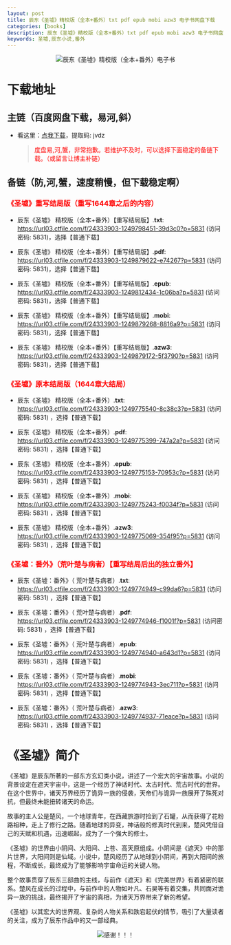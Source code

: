 ```yaml
---
layout: post
title: 辰东《圣墟》精校版（全本+番外）txt pdf epub mobi azw3 电子书网盘下载
categories: [books]
description: 辰东《圣墟》精校版（全本+番外）txt pdf epub mobi azw3 电子书网盘下载
keywords: 圣墟,辰东小说,番外
---
```


<div align="center"><img src="https://pic.imgdb.cn/item/6652a7abd9c307b7e9b4fafe.jpg" alt="辰东《圣墟》精校版（全本+番外）电子书"></div>

# 下载地址

## 主链（百度网盘下载，易河,斜）

- 看这里：[点我下载](https://pan.baidu.com/s/1qZRtufNxueSwGGkzsLIB5A?pwd=jvdz)，提取码: jvdz

  > <p style="color:red" >度盘易,河,蟹，非常抱歉。若维护不及时，可以选择下面稳定的备链下载。（或留言让博主补链）</p>

## 备链（防,河,蟹，速度稍慢，但下载稳定啊）

<h3><font color="red">《圣墟》重写结局版（重写1644章之后的内容）</font></h3>

- 辰东《圣墟》 精校版（全本+番外）【重写结局版】.**txt**: <https://url03.ctfile.com/f/24333903-1249798451-39d3c0?p=5831> (访问密码: 5831)，选择【普通下载】

- 辰东《圣墟》 精校版（全本+番外）【重写结局版】.**pdf**: https://url03.ctfile.com/f/24333903-1249879622-e74267?p=5831 (访问密码: 5831)，选择【普通下载】

- 辰东《圣墟》 精校版（全本+番外）【重写结局版】.**epub**: <https://url03.ctfile.com/f/24333903-1249812434-1c06ba?p=5831> (访问密码: 5831)，选择【普通下载】

- 辰东《圣墟》 精校版（全本+番外）【重写结局版】.**mobi**: https://url03.ctfile.com/f/24333903-1249879268-8816a9?p=5831 (访问密码: 5831)，选择【普通下载】

- 辰东《圣墟》 精校版（全本+番外）【重写结局版】.**azw3**: https://url03.ctfile.com/f/24333903-1249879172-5f3790?p=5831 (访问密码: 5831)，选择【普通下载】

<h3><font color="red">《圣墟》原本结局版（1644章大结局）</font></h3>

- 辰东《圣墟》 精校版（全本+番外）.**txt**: <https://url03.ctfile.com/f/24333903-1249775540-8c38c3?p=5831> (访问密码: 5831) ，选择【普通下载】

- 辰东《圣墟》 精校版（全本+番外）.**pdf**: <https://url03.ctfile.com/f/24333903-1249775399-747a2a?p=5831> (访问密码: 5831) ，选择【普通下载】

- 辰东《圣墟》 精校版（全本+番外）.**epub**: <https://url03.ctfile.com/f/24333903-1249775153-70953c?p=5831> (访问密码: 5831) ，选择【普通下载】

- 辰东《圣墟》 精校版（全本+番外）.**mobi**: <https://url03.ctfile.com/f/24333903-1249775243-f0034f?p=5831> (访问密码: 5831) ，选择【普通下载】

- 辰东《圣墟》 精校版（全本+番外）.**azw3**: <https://url03.ctfile.com/f/24333903-1249775069-354f95?p=5831> (访问密码: 5831) ，选择【普通下载】

<h3><font color="red">《圣墟：番外》（荒叶楚与病者）【重写结局后出的独立番外】</font></h3>

- 辰东《圣墟：番外》（ 荒叶楚与病者）.**txt**: <https://url03.ctfile.com/f/24333903-1249774949-c99da6?p=5831> (访问密码: 5831) ，选择【普通下载】

- 辰东《圣墟：番外》（ 荒叶楚与病者）.**pdf**: <https://url03.ctfile.com/f/24333903-1249774946-f1001f?p=5831> (访问密码: 5831) ，选择【普通下载】

- 辰东《圣墟：番外》（ 荒叶楚与病者）.**epub**: <https://url03.ctfile.com/f/24333903-1249774940-a643d1?p=5831> (访问密码: 5831) ，选择【普通下载】

- 辰东《圣墟：番外》（ 荒叶楚与病者）.**mobi**: <https://url03.ctfile.com/f/24333903-1249774943-3ec711?p=5831> (访问密码: 5831) ，选择【普通下载】

- 辰东《圣墟：番外》（ 荒叶楚与病者）.**azw3**: <https://url03.ctfile.com/f/24333903-1249774937-71eace?p=5831> (访问密码: 5831) ，选择【普通下载】

# 《圣墟》简介

《圣墟》是辰东所著的一部东方玄幻类小说，讲述了一个宏大的宇宙故事。小说的背景设定在遮天宇宙中，这是一个经历了神话时代、太古时代、荒古时代的世界。在这个世界中，诸天万界经历了诡异一族的侵袭，天帝们与诡异一族展开了殊死对抗，但最终未能扭转诸天的命运。

故事的主人公是楚风，一个地球青年，在西藏旅游时捡到了石罐，从而获得了花粉路祖种，走上了修行之路。随着地球的异变，神话般的修真时代到来，楚风凭借自己的天赋和机遇，迅速崛起，成为了一个强大的修士。

《圣墟》的世界由小阴间、大阳间、上苍、高天原组成。小阴间是《遮天》中的那片世界，大阳间则是仙域。小说中，楚风经历了从地球到小阴间，再到大阳间的旅程，不断成长，最终成为了能够影响宇宙命运的关键人物。

整个故事贯穿了辰东三部曲的主线，与前作《遮天》和《完美世界》有着紧密的联系。楚风在成长的过程中，与前作中的人物如叶凡、石昊等有着交集，共同面对诡异一族的挑战，最终揭开了宇宙的真相，为诸天万界带来了新的希望。

《圣墟》以其宏大的世界观、复杂的人物关系和跌宕起伏的情节，吸引了大量读者的关注，成为了辰东作品中的又一部经典。

<div align="center"><img src="https://pic.imgdb.cn/item/661a35e868eb93571333b3c3.gif" alt="感谢！！！"/></div>

